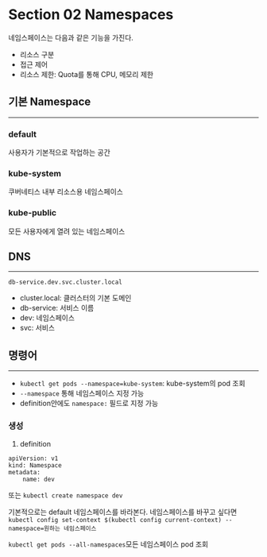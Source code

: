 # Section 02 Namespaces

네임스페이스는 다음과 같은 기능을 가진다.
- 리소스 구분
- 접근 제어
- 리소스 제한: Quota를 통해 CPU, 메모리 제한

## 기본 Namespace
***
### default
사용자가 기본적으로 작업하는 공간

### kube-system
쿠버네티스 내부 리소스용 네임스페이스

### kube-public
모든 사용자에게 열려 있는 네임스페이스

## DNS
***
~~~
db-service.dev.svc.cluster.local
~~~
- cluster.local: 클러스터의 기본 도메인
- db-service: 서비스 이름
- dev: 네임스페이스
- svc: 서비스

## 명령어
***
- `kubectl get pods --namespace=kube-system`: kube-system의 pod 조회
- `--namespace` 통해 네임스페이스 지정 가능
- definition안에도 `namespace:` 필드로 지정 가능

### 생성
1. definition
~~~
apiVersion: v1
kind: Namespace
metadata:
    name: dev
~~~

또는 `kubectl create namespace dev`

기본적으로는 default 네임스페이스를 바라본다. 네임스페이스를 바꾸고 싶다면 <br>
`kubectl config set-context $(kubectl config current-context) --namespace=원하는 네임스페이스`

`kubectl get pods --all-namespaces`모든 네임스페이스 pod 조회